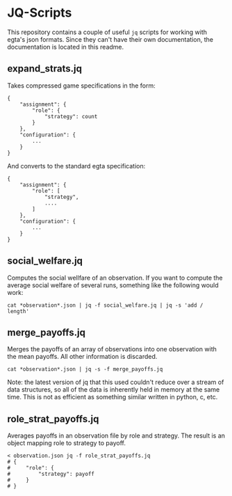 JQ-Scripts
==========

This repository contains a couple of useful `jq` scripts for working with egta's json formats. Since they can't have their own documentation, the documentation is located in this readme.

expand_strats.jq
----------------

Takes compressed game specifications in the form:
```
{
    "assignment": {
        "role": {
            "strategy": count
        }
    },
    "configuration": {
        ...
    }
}
```
And converts to the standard egta specification:
```
{
    "assignment": {
        "role": [
            "strategy",
            ....
        ]
    },
    "configuration": {
        ...
    }
}
```

social_welfare.jq
-----------------

Computes the social wellfare of an observation.
If you want to compute the average social welfare of several runs, something like the following would work:
```
cat *observation*.json | jq -f social_welfare.jq | jq -s 'add / length'
```

merge_payoffs.jq
----------------

Merges the payoffs of an array of observations into one observation with the mean payoffs.
All other information is discarded.
```
cat *observation*.json | jq -s -f merge_payoffs.jq
```

Note: the latest version of jq that this used couldn't reduce over a stream of data structures, so all of the data is inherently held in memory at the same time.
This is not as efficient as something similar written in python, c, etc.

role_strat_payoffs.jq
---------------------

Averages payoffs in an observation file by role and strategy.
The result is an object mapping role to strategy to payoff.
```
< observation.json jq -f role_strat_payoffs.jq
# {
#     "role": {
#         "strategy": payoff
#     }
# }
```
